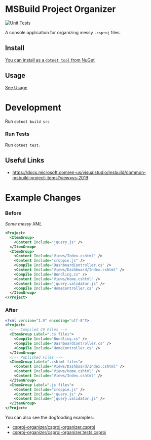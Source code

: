 # MSBuild Project Organizer
[![Unit Tests](https://github.com/RoryDuncan/csproj-organizer/workflows/.NET%20Core/badge.svg)](https://github.com/RoryDuncan/csproj-organizer/actions?query=workflow%3A%22.NET+Core%22)

A console application for organizing messy `.csproj` files.


## Install

[You can install as a `dotnet tool` from NuGet](https://www.nuget.org/packages/organize-csproj)

## Usage

[See Usage](USAGE.md)

# Development

Run `dotnet build src`

### Run Tests
Run `dotnet test`.

## Useful Links
- https://docs.microsoft.com/en-us/visualstudio/msbuild/common-msbuild-project-items?view=vs-2019


# Example Changes

### Before
_Some messy XML_
``` xml
<Project>
  <ItemGroup>
    <Content Include="jquery.js" />
  </ItemGroup>
  <ItemGroup>
    <Content Include="Views/Index.cshtml" />
    <Content Include="croppie.js" />
    <Compile Include="DashboardController.cs" />
    <Content Include="Views/Dashboard/Index.cshtml" />
    <Compile Include="Bundling.cs" />
    <Content Include="Views/Home.cshtml" />
    <Content Include="jquery.validator.js" />
    <Compile Include="HomeController.cs" />
  </ItemGroup>
</Project>
```

### After

``` xml
<?xml version="1.0" encoding="utf-8"?>
<Project>
  <!-- Compiled C# Files -->
  <ItemGroup Label=".cs files">
    <Compile Include="Bundling.cs" />
    <Compile Include="DashboardController.cs" />
    <Compile Include="HomeController.cs" />
  </ItemGroup>
  <!-- Published Files -->
  <ItemGroup Label=".cshtml files">
    <Content Include="Views/Dashboard/Index.cshtml" />
    <Content Include="Views/Home.cshtml" />
    <Content Include="Views/Index.cshtml" />
  </ItemGroup>
  <ItemGroup Label=".js files">
    <Content Include="croppie.js" />
    <Content Include="jquery.js" />
    <Content Include="jquery.validator.js" />
  </ItemGroup>
</Project>
```

You can also see the dogfooding examples:
- [csproj-organizer/csproj-organizer.csproj](csproj-organizer.csproj)
- [csproj-organizer/csproj-organizer.tests.csproj](csproj-organizer.test.csproj)
